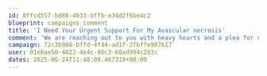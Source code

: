 ```yaml
---
id: 8ffcd557-bd88-4033-bffb-e34d2f6be4c2
blueprint: campaigns_comment
title: 'I Need Your Urgent Support For My Avascular necrosis'
comment: 'We are reaching out to you with heavy hearts and a plea for urgent assistance. Our beloved friend, Riza, has recently suffered a severe cervical fracture, and her condition demands immediate medical attention. As you can imagine, the expenses for her treatment, surgeries, and rehabilitation are overwhelming, and we are in desperate need of financial support to ensure she receives the care she urgently requires'
campaign: 72c3b988-bffd-4f44-ad1f-2fbffe907617
user: 01e6ae50-4822-4e4c-86c3-60ad994c283c
dates: 2025-06-24T11:48:00.467310+00:00
---
```

